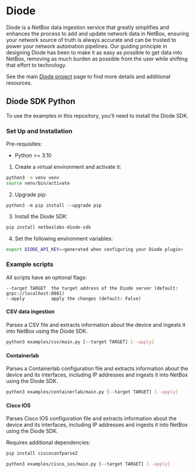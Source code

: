 # Diode

Diode is a NetBox data ingestion service that greatly simplifies and enhances the process to add and update network data in NetBox, ensuring your network source of truth is always accurate and can be trusted to power your network automation pipelines. Our guiding principle in designing Diode has been to make it as easy as possible to get data into NetBox, removing as much burden as possible from the user while shifting that effort to technology.

See the main [Diode project](https://github.com/netboxlabs/diode) page to find more details and additional resources.

## Diode SDK Python

To use the examples in this repository, you'll need to install the Diode SDK.

### Set Up and Installation

Pre-requisites:

* Python >= 3.10

1. Create a virtual environment and activate it:

```bash
python3 -m venv venv
source venv/bin/activate
```

2. Upgrade pip:

```
python3 -m pip install --upgrade pip
```

3. Install the Diode SDK:

```bash
pip install netboxlabs-diode-sdk
```

4. Set the following environment variables:

```bash
export DIODE_API_KEY=<generated when configuring your Diode plugin>
```

### Example scripts

All scripts have an optional flags:

```
--target TARGET  the target address of the Diode server (default: grpc://localhost:8081)
--apply          apply the changes (default: False)
```

#### CSV data ingestion

Parses a CSV file and extracts information about the device and ingests it into NetBox using the Diode SDK.

```bash
python3 examples/csv/main.py [--target TARGET] [--apply]
```

#### Containerlab

Parses a Containerlab configuration file and extracts information about the device and its interfaces, including IP
addresses and ingests it into NetBox using the Diode SDK.

```bash
python3 examples/containerlab/main.py [--target TARGET] [--apply]
```

#### Cisco IOS

Parses Cisco IOS configuration file and extracts information about the device and its interfaces, including IP addresses
and ingests it into NetBox using the Diode SDK.

Requires additional dependencies:

```bash
pip install ciscoconfparse2
```

```bash
python3 examples/cisco_ios/main.py [--target TARGET] [--apply]
```
